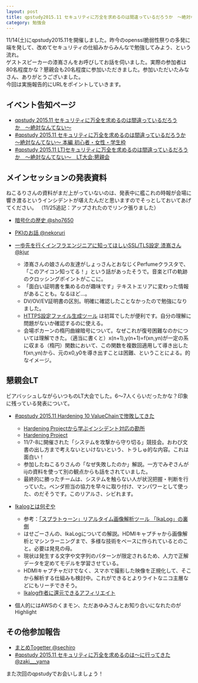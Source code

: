 ```yaml
---
layout: post
title: qpstudy2015.11 セキュリティに万全を求めるのは間違っているだろうか　〜絶対なんてない〜
category: 勉強会
---
```

11/14(土)にqpstudy2015.11を開催しました。昨今のopenssl脆弱性祭りの多発に端を発して、改めてセキュリティの仕組みからみんなで勉強してみよう、という流れ。  
ゲストスピーカーの漆嶌さんをお呼びしてお話を伺いました。実際の参加者は80名程度かな？懇親会も20名程度に参加いただきました。参加いただいたみなさん、ありがとうございました。  
今回は実施報告的にURLをポイントしていきます。

## イベント告知ページ
* [qpstudy 2015.11 セキュリティに万全を求めるのは間違っているだろうか　〜絶対なんてない〜](http://www.zusaar.com/event/14207003)
* [#qpstudy 2015.11 セキュリティに万全を求めるのは間違っているだろうか 〜絶対なんてない〜 本編 初心者・女性・学生枠](http://www.zusaar.com/event/14207004)
* [#qpstudy 2015.11 LT)セキュリティに万全を求めるのは間違っているだろうか　〜絶対なんてない〜　LT大会:懇親会](http://www.zusaar.com/event/14207005)


## メインセッションの発表資料
ねこるりさんの資料がまだ上がっていないのは、発表中に艦これの時報が会場に響き渡るというインシデントが堪えたんだと思いますのでそっとしておいてあげてください。
（11/25追記：アップされたのでリンク張りました）

* [暗号化の歴史 @sho7650](http://www.slideshare.net/sho7650/ss-55117417)
* [PKIのお話 @nekoruri](http://www.slideshare.net/mobile/nekoruri/20151114-qpstudy-pki-20min)
* [一歩先を行くインフラエンジニアに知ってほしいSSL/TLS設定 漆嶌さん @kjur](http://www.slideshare.net/kenjiurushima/qpstudy-20151114-ssltls)

  * 漆嶌さんの娘さんの友達がしょっさんとおなじくPerfumeクラスタで、「このアイコン知ってる！」という話があったそうで。音楽とITの軌跡のクロッシングポイントがここに。
  * 「面白い証明書を集めるのが趣味です」テキストエリアに変わった情報があることも。なるほど…。
  * DV/OV/EV証明書の区別。明確に確認したことなかったので勉強になりました。
  * [HTTPS設定ファイル生成ツール](https://kjur.github.io/jsrsasign/tool_httpscfg.html) は初耳でしたが便利です。自分の理解に問題がないか確認するのに使える。
  * 会場ポカーンの楕円曲線暗号について。なぜこれが復号困難なのかについては理解できた。（適当に書くと）x(n+1),y(n+1)=f(xn,yn)が一定の系に収まる（楕円）関数において、この関数を複数回適用して導き出したf(xn,yn)から、元のx0,y0を導き出すことは困難、ということによる。的なイメージ。


## 懇親会LT
ビアバッシュしながらいつものLT大会でした。6〜7人くらいだったかな？印象に残っている発表について。

* [#qpstudy 2015.11 Hardening 10 ValueChainで惨敗してきた](http://www.slideshare.net/nekoruri/20151114-qpstudy-hardening10vc)
  * [Hardening Projectから学ぶインシデント対応の勘所](http://www.iij.ad.jp/company/development/tech/techweek/pdf/151112_2.pdf)
  * [Hardening Project](http://wasforum.jp/hardening-project/)
  * 11/7-8に開催された「システムを攻撃から守り切る」競技会。おわび文書の出し方まで考えないといけないという、トラしゅ的な内容。これは面白い！
  * 参加したねこるりさんの「なぜ失敗したのか」解説。一方でみぞさんがiijの資料を使って別の観点からも話をされていました。
  * 最終的に勝ったチームは、システムを触らない人が状況把握・判断を行っていた。ベンダ担当の協力を早々に取り付け、マンパワーとして使った、のだそうです。このリアルさ、シビれます。

* [Ikalogとは何ぞや](http://www.slideshare.net/mobile/TakeshiHasegawa1/ikalog-presentation-at-qpstudy-201511?utm_source=slideshow&utm_medium=ssemail&utm_campaign=upload_digest)
  * 参考：[「スプラトゥーン」リアルタイム画像解析ツール 「IkaLog」の裏側 ](http://d.ballade.jp/2015/10/ssmjp201510ikalog.html)
  * はせごーさんの、IkaLogについての解説。HDMIキャプチャから画像解析とマシンラーニングまで、多様な技術をベースに作られているとのこと。必要は発見の母。
  * 現状は発生する文字や文字列のパターンが限定されるため、人力で正解データを定めてモデルを学習させている。
  * HDMIキャプチャだけでなく、スマホで撮影した映像を正規化して、そこから解析する仕組みも検討中。これができるとよりライトなニコ主層などにもリーチできそう。
  * [Ikalog作者に還元できるアフィリエイト](http://d.ballade.jp/2015/10/IkaLogStore.html)

* 個人的にはAWSのくまモン、ただあゆみさんとお知り合いになれたのがHighlight


## その他参加報告
* [まとめTogetter @sechiro](http://togetter.com/li/899998)
* [#qpstudy 2015.11 セキュリティに万全を求めるのは〜に行ってきた @zaki___yama](http://dackdive.hateblo.jp/entry/2015/11/14/184224)

また次回のqpstudyでお会いしましょう！